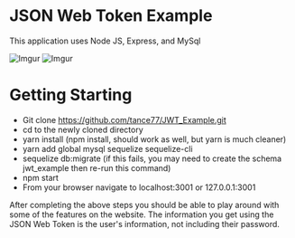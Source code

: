 # JSON Web Token Example

This application uses Node JS, Express, and MySql

![Imgur](http://i.imgur.com/QZXbMq1.png)
![Imgur](http://i.imgur.com/ScV1igE.png)

# Getting Starting

* Git clone https://github.com/tance77/JWT_Example.git
* cd to the newly cloned directory 
* yarn install (npm install, should work as well, but yarn is much cleaner)
* yarn add global mysql sequelize sequelize-cli
* sequelize db:migrate (if this fails, you may need to create the schema jwt_example then re-run this command)
* npm start
* From your browser navigate to localhost:3001 or 127.0.0.1:3001

After completing the above steps you should be able to play around with some of the features on the website. The information you get using the JSON Web Token is the user's information, not including their password.
